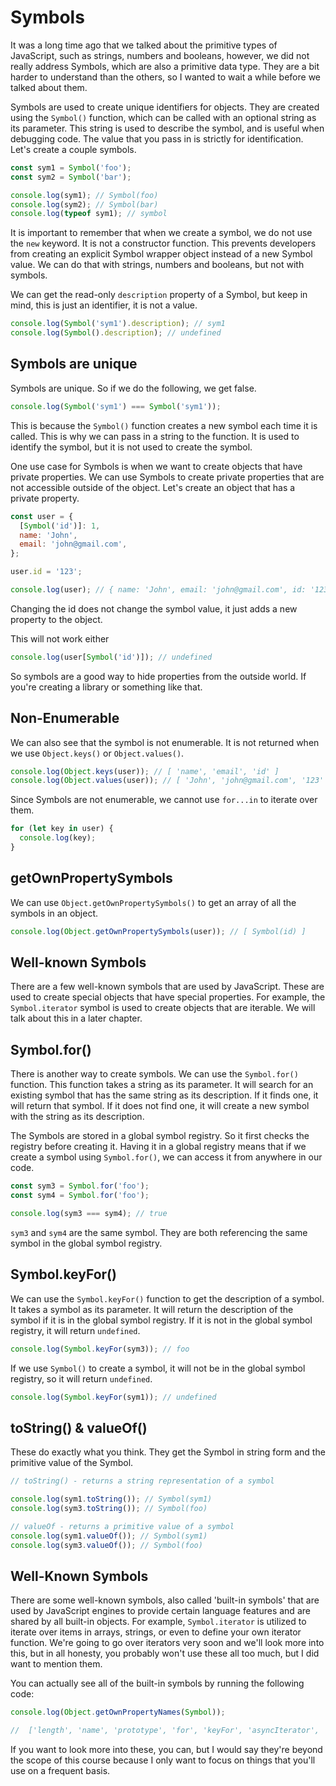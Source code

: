 # Symbols

It was a long time ago that we talked about the primitive types of JavaScript, such as strings, numbers and booleans, however, we did not really address Symbols, which are also a primitive data type. They are a bit harder to understand than the others, so I wanted to wait a while before we talked about them.

Symbols are used to create unique identifiers for objects. They are created using the `Symbol()` function, which can be called with an optional string as its parameter. This string is used to describe the symbol, and is useful when debugging code. The value that you pass in is strictly for identification. Let's create a couple symbols.

```js
const sym1 = Symbol('foo');
const sym2 = Symbol('bar');

console.log(sym1); // Symbol(foo)
console.log(sym2); // Symbol(bar)
console.log(typeof sym1); // symbol
```

It is important to remember that when we create a symbol, we do not use the `new` keyword. It is not a constructor function. This prevents developers from creating an explicit Symbol wrapper object instead of a new Symbol value. We can do that with strings, numbers and booleans, but not with symbols.

We can get the read-only `description` property of a Symbol, but keep in mind, this is just an identifier, it is not a value.

```js
console.log(Symbol('sym1').description); // sym1
console.log(Symbol().description); // undefined
```

## Symbols are unique

Symbols are unique. So if we do the following, we get false.

```js
console.log(Symbol('sym1') === Symbol('sym1'));
```

This is because the `Symbol()` function creates a new symbol each time it is called. This is why we can pass in a string to the function. It is used to identify the symbol, but it is not used to create the symbol.

One use case for Symbols is when we want to create objects that have private properties. We can use Symbols to create private properties that are not accessible outside of the object. Let's create an object that has a private property.

```js
const user = {
  [Symbol('id')]: 1,
  name: 'John',
  email: 'john@gmail.com',
};

user.id = '123';

console.log(user); // { name: 'John', email: 'john@gmail.com', id: '123', [Symbol(id)]: 1 }
```

Changing the id does not change the symbol value, it just adds a new property to the object.

This will not work either

```js
console.log(user[Symbol('id')]); // undefined
```

So symbols are a good way to hide properties from the outside world. If you're creating a library or something like that.

## Non-Enumerable

We can also see that the symbol is not enumerable. It is not returned when we use `Object.keys()` or `Object.values()`.

```js
console.log(Object.keys(user)); // [ 'name', 'email', 'id' ]
console.log(Object.values(user)); // [ 'John', 'john@gmail.com', '123' ]
```

Since Symbols are not enumerable, we cannot use `for...in` to iterate over them.

```js
for (let key in user) {
  console.log(key);
}
```

## getOwnPropertySymbols

We can use `Object.getOwnPropertySymbols()` to get an array of all the symbols in an object.

```js
console.log(Object.getOwnPropertySymbols(user)); // [ Symbol(id) ]
```

## Well-known Symbols

There are a few well-known symbols that are used by JavaScript. These are used to create special objects that have special properties. For example, the `Symbol.iterator` symbol is used to create objects that are iterable. We will talk about this in a later chapter.

## Symbol.for()

There is another way to create symbols. We can use the `Symbol.for()` function. This function takes a string as its parameter. It will search for an existing symbol that has the same string as its description. If it finds one, it will return that symbol. If it does not find one, it will create a new symbol with the string as its description.

The Symbols are stored in a global symbol registry. So it first checks the registry before creating it. Having it in a global registry means that if we create a symbol using `Symbol.for()`, we can access it from anywhere in our code.

```js
const sym3 = Symbol.for('foo');
const sym4 = Symbol.for('foo');

console.log(sym3 === sym4); // true
```

`sym3` and `sym4` are the same symbol. They are both referencing the same symbol in the global symbol registry.

## Symbol.keyFor()

We can use the `Symbol.keyFor()` function to get the description of a symbol. It takes a symbol as its parameter. It will return the description of the symbol if it is in the global symbol registry. If it is not in the global symbol registry, it will return `undefined`.

```js
console.log(Symbol.keyFor(sym3)); // foo
```

If we use `Symbol()` to create a symbol, it will not be in the global symbol registry, so it will return `undefined`.

```js
console.log(Symbol.keyFor(sym1)); // undefined
```

## toString() & valueOf()

These do exactly what you think. They get the Symbol in string form and the primitive value of the Symbol.

```js
// toString() - returns a string representation of a symbol

console.log(sym1.toString()); // Symbol(sym1)
console.log(sym3.toString()); // Symbol(foo)

// valueOf - returns a primitive value of a symbol
console.log(sym1.valueOf()); // Symbol(sym1)
console.log(sym3.valueOf()); // Symbol(foo)
```

## Well-Known Symbols

There are some well-known symbols, also called 'built-in symbols' that are used by JavaScript engines to provide certain language features and are shared by all built-in objects. For example, `Symbol.iterator` is utilized to iterate over items in arrays, strings, or even to define your own iterator function. We're going to go over iterators very soon and we'll look more into this, but in all honesty, you probably won't use these all too much, but I did want to mention them.

You can actually see all of the built-in symbols by running the following code:

```js
console.log(Object.getOwnPropertyNames(Symbol));

//  ['length', 'name', 'prototype', 'for', 'keyFor', 'asyncIterator', 'hasInstance', 'isConcatSpreadable', 'iterator', 'match', 'matchAll', 'replace', 'search', 'species', 'split', 'toPrimitive', 'toStringTag', 'unscopables']
```

If you want to look more into these, you can, but I would say they're beyond the scope of this course because I only want to focus on things that you'll use on a frequent basis.
